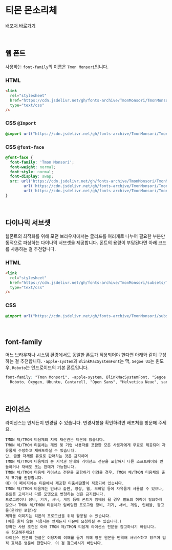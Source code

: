 # 티몬 몬소리체

[배포처 바로가기](https://brunch.co.kr/@creative/32)

&nbsp;

## 웹 폰트

사용하는 `font-family`의 이름은 `Tmon Monsori`입니다.

### HTML

```html
<link
  rel="stylesheet"
  href="https://cdn.jsdelivr.net/gh/fonts-archive/TmonMonsori/TmonMonsori.css"
  type="text/css"
/>
```

### CSS `@Import`

```css
@import url("https://cdn.jsdelivr.net/gh/fonts-archive/TmonMonsori/TmonMonsori.css");
```

### CSS `@font-face`

```css
@font-face {
  font-family: 'Tmon Monsori';
  font-weight: normal;
  font-style: normal;
  font-display: swap;
  src: url('https://cdn.jsdelivr.net/gh/fonts-archive/TmonMonsori/TmonMonsori.woff2') format('woff2'),
        url('https://cdn.jsdelivr.net/gh/fonts-archive/TmonMonsori/TmonMonsori.woff') format('woff'),
        url('https://cdn.jsdelivr.net/gh/fonts-archive/TmonMonsori/TmonMonsori.ttf') format('truetype');
}
```

&nbsp;

## 다이나믹 서브셋

웹폰트의 최적화를 위해 모던 브라우저에서는 글리프를 여러개로 나누어 필요한 부분만 동적으로 파싱하는 다이나믹 서브셋을 제공합니다. 폰트의 용량이 부담된다면 아래 코드를 사용하는 걸 추천합니다.

### HTML

```html
<link 
  rel="stylesheet"
  href="https://cdn.jsdelivr.net/gh/fonts-archive/TmonMonsori/subsets/TmonMonsori-dynamic-subset.css"
  type="text/css"
/>
```

### CSS

```css
@import url("https://cdn.jsdelivr.net/gh/fonts-archive/TmonMonsori/subsets/TmonMonsori-dynamic-subset.css");
```

&nbsp;

## font-family

어느 브라우저나 시스템 환경에서도 동일한 폰트가 적용되어야 한다면 아래와 같이 구성하는 걸 추천합니다. `-apple-system`과 `BlinkMacSystemFont`는 맥, `Segoe UI`는 윈도우, `Roboto`는 안드로이드의 기본 폰트입니다.

```css
font-family: "Tmon Monsori", -apple-system, BlinkMacSystemFont, "Segoe UI",
  Roboto, Oxygen, Ubuntu, Cantarell, "Open Sans", "Helvetica Neue", sans-serif;
```

&nbsp;

## 라이선스

라이선스는 언제든지 변경될 수 있습니다. 변경사항을 확인하려면 배포처를 방문해 주세요.

```
TMON 체/TMON 티움체의 지적 재산권은 티몬에 있습니다. 
TMON 체/TMON 티움체는 개인 및 기업 사용자를 포함한 모든 사용자에게 무료로 제공되며 자유롭게 수정하고 재배포하실 수 있습니다. 
단, 글꼴 자체를 유료로 판매하는 것은 금지하며 
TMON 체/TMON 티움체의 본 저작권 안내와 라이선스 전문을 포함해서 다른 소프트웨어와 번들하거나 재배포 또는 판매가 가능합니다. 
TMON 체/TMON 티움체 라이선스 전문을 포함하기 어려울 경우, TMON 체/TMON 티움체의 출처 표기를 권장합니다. 
예) 이 페이지에는 티몬에서 제공한 티움체글꼴이 적용되어 있습니다. 
TMON 체/TMON 티움체는 인쇄나 출판, 영상, 웹, 모바일 등에 자유롭게 사용할 수 있으나, 
폰트를 고치거나 다른 포맷으로 변형하는 것은 금지됩니다. 
프로그램이나 장비, 기기, 서버, 게임 등에 폰트가 임베딩 될 경우 별도의 허락이 필요하지 않으나 TMON 체/TMON 티움체가 임베딩된 프로그램 장비, 기기, 서버, 게임, 인쇄물, 광고물(온라인 포함)상 
제작물 이미지는 티몬의 프로모션을 위해 활용될 수 있습니다. 
(이를 원치 않는 사용자는 언제든지 티몬에 요청하실 수 있습니다.) 
정확한 사용 조건은 아래 TMON 체/TMON 티움체 라이선스 전문을 참고하시기 바랍니다. 
※ 참고해주세요! 
라이선스 전문의 한글은 이용자의 이해를 돕기 위해 영문 원본을 번역해 서비스하고 있으며 법적 효력은 영문에 한합니다. 이 점 참고하시기 바랍니다.
```
